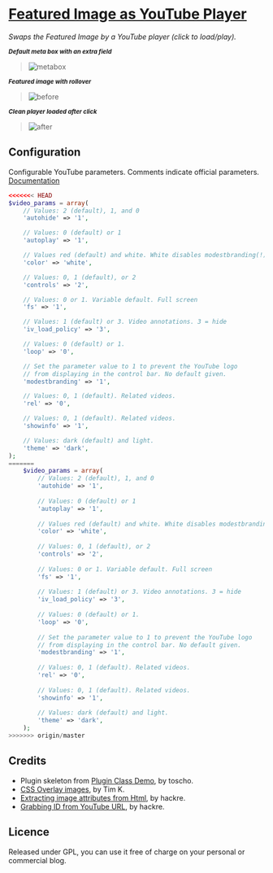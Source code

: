 # [Featured Image as YouTube Player](https://github.com/brasofilo/Featured-Image-as-YouTube-Player)

*Swaps the Featured Image by a YouTube player (click to load/play).*

<sup>***Default meta box with an extra field***</sup>  
>![metabox](https://raw.github.com/brasofilo/Featured-Image-as-YouTube-Player/master/screenshots/meta-box.png)

<sup>***Featured image with rollover***</sup>  
>![before](https://raw.github.com/brasofilo/Featured-Image-as-YouTube-Player/master/screenshots/before-clicking.png)

<sup>***Clean player loaded after click***</sup>  
>![after](https://raw.github.com/brasofilo/Featured-Image-as-YouTube-Player/master/screenshots/after-clicking.png)
 
## Configuration

Configurable YouTube parameters. Comments indicate official parameters.
[Documentation](https://developers.google.com/youtube/player_parameters)
```php
<<<<<<< HEAD
$video_params = array(
    // Values: 2 (default), 1, and 0
    'autohide' => '1', 

    // Values: 0 (default) or 1
    'autoplay' => '1', 

    // Values red (default) and white. White disables modestbranding(!)
    'color' => 'white', 

    // Values: 0, 1 (default), or 2
    'controls' => '2',

    // Values: 0 or 1. Variable default. Full screen
    'fs' => '1', 

    // Values: 1 (default) or 3. Video annotations. 3 = hide
    'iv_load_policy' => '3',

    // Values: 0 (default) or 1.
    'loop' => '0', 

    // Set the parameter value to 1 to prevent the YouTube logo 
    // from displaying in the control bar. No default given.
    'modestbranding' => '1', 

    // Values: 0, 1 (default). Related videos.
    'rel' => '0',

    // Values: 0, 1 (default). Related videos.
    'showinfo' => '1',

    // Values: dark (default) and light.
    'theme' => 'dark',            
);
=======
    $video_params = array(
    	// Values: 2 (default), 1, and 0
    	'autohide' => '1', 
    
    	// Values: 0 (default) or 1
    	'autoplay' => '1', 
    
    	// Values red (default) and white. White disables modestbranding(!)
    	'color' => 'white', 
    
    	// Values: 0, 1 (default), or 2
    	'controls' => '2',
    
    	// Values: 0 or 1. Variable default. Full screen
    	'fs' => '1', 
    
    	// Values: 1 (default) or 3. Video annotations. 3 = hide
    	'iv_load_policy' => '3',
    
    	// Values: 0 (default) or 1.
    	'loop' => '0', 
    
    	// Set the parameter value to 1 to prevent the YouTube logo 
    	// from displaying in the control bar. No default given.
    	'modestbranding' => '1', 
    
    	// Values: 0, 1 (default). Related videos.
    	'rel' => '0',
    
    	// Values: 0, 1 (default). Related videos.
    	'showinfo' => '1',
    
    	// Values: dark (default) and light.
    	'theme' => 'dark',            
    );
>>>>>>> origin/master
```

## Credits
 - Plugin skeleton from [Plugin Class Demo](https://gist.github.com/3804204), by toscho. 
 - [CSS Overlay images](http://stackoverflow.com/q/403478), by Tim K. 
 - [Extracting image attributes from Html](http://stackoverflow.com/a/10131137), by hackre.
 - [Grabbing ID from YouTube URL](http://stackoverflow.com/a/6556662), by hackre.

## Licence
Released under GPL, you can use it free of charge on your personal or commercial blog.